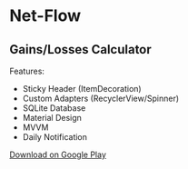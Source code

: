 # Net-Flow
## Gains/Losses Calculator

Features:
- Sticky Header (ItemDecoration)
- Custom Adapters (RecyclerView/Spinner)
- SQLite Database
- Material Design
- MVVM
- Daily Notification

[Download on Google Play](https://play.google.com/store/apps/details?id=com.fantasmaplasma.netflow)
